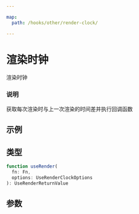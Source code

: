 ```yaml
---

map:
  path: /hooks/other/render-clock/

---
```


# 渲染时钟

渲染时钟

### 说明

获取每次渲染时与上一次渲染的时间差并执行回调函数

## 示例

<demo src="./__demo__/BasicUse.vue" title="基本使用" desc="获取屏幕两帧之间的时间差"></demo>

## 类型

```js
function useRender(
  fn: Fn,
  options: UseRenderClockOptions
): UseRenderReturnValue
```

## 参数

<API src="./index.d.ts" lang="zh"></API>
